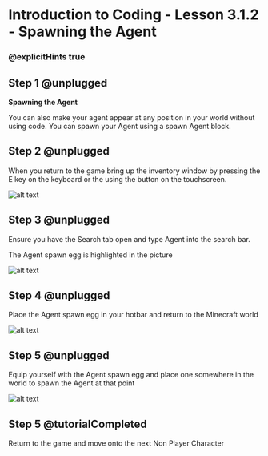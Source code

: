 # Introduction to Coding - Lesson 3.1.2 - Spawning the Agent

### @explicitHints true

## Step 1 @unplugged
**Spawning the Agent**

You can also make your agent appear at any position in your world without using code. You can spawn your Agent using a spawn Agent block.

## Step 2 @unplugged
When you return to the game bring up the inventory window by pressing the E key on the keyboard or the using the button on the touchscreen.

![alt text](https://introduction.codingcredentials.com/Lesson3/3.1.2/images/1.jpg?raw=true "Spawn")

## Step 3 @unplugged
Ensure you have the Search tab open and type Agent into the search bar.

The Agent spawn egg is highlighted in the picture

![alt text](https://introduction.codingcredentials.com/Lesson3/3.1.2/images/2.jpg?raw=true "Spawn")

## Step 4 @unplugged
Place the Agent spawn egg in your hotbar and return to the Minecraft world

![alt text](https://introduction.codingcredentials.com/Lesson3/3.1.2/images/3.jpg?raw=true "Spawn")

## Step 5 @unplugged
Equip yourself with the Agent spawn egg and place one somewhere in the world to spawn the Agent at that point

![alt text](https://introduction.codingcredentials.com/Lesson3/3.1.2/images/4.jpg?raw=true "Spawn")

## Step 5 @tutorialCompleted
Return to the game and move onto the next Non Player Character